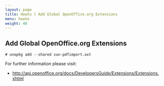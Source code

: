 ```yaml
---
layout: page
title: Howto | Add Global OpenOffice.org Extensions
menu: howto
weight: 40
---
```


## Add Global OpenOffice.org Extensions

    # unopkg add --shared sun-pdfimport.oxt

For further information please visit:

   * http://api.openoffice.org/docs/DevelopersGuide/Extensions/Extensions.xhtml
